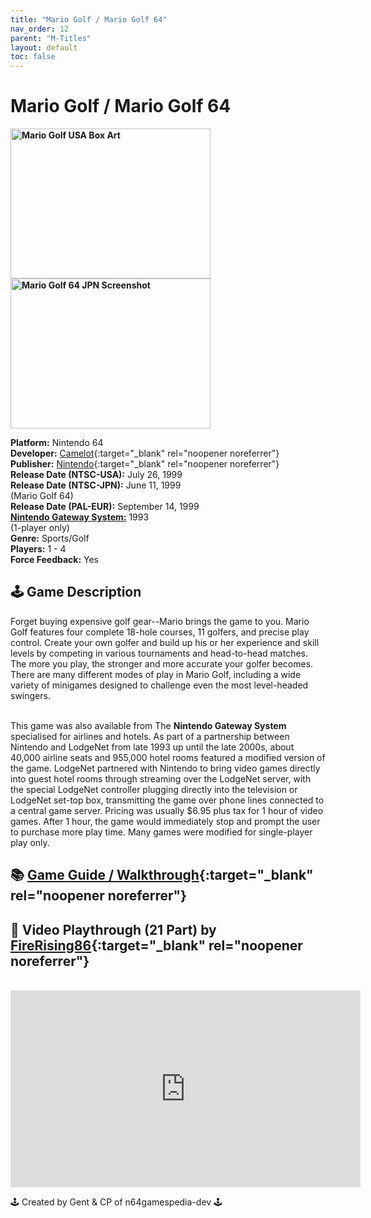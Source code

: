 ```yaml
---
title: "Mario Golf / Mario Golf 64"
nav_order: 12
parent: "M-Titles"
layout: default
toc: false
---
```


# Mario Golf / Mario Golf 64

<b>
<img src="https://images.launchbox-app.com/f175fbbb-e8bd-4f48-bdc2-cd560163feda.jpg" alt="Mario Golf USA Box Art" width="320" height="240" />
<img src="https://images.launchbox-app.com/d99b9ac8-175a-42cb-9978-e03b5b51c98d.png" alt="Mario Golf 64 JPN Screenshot" width="320" height="240" />
</b>

**Platform:** Nintendo 64  
**Developer:** [Camelot](https://en.wikipedia.org/wiki/Camelot_Software_Planning){:target="_blank" rel="noopener noreferrer"}  
**Publisher:** [Nintendo](https://en.wikipedia.org/wiki/Nintendo){:target="_blank" rel="noopener noreferrer"}  
**Release Date (NTSC-USA):** July 26, 1999  
**Release Date (NTSC-JPN):** June 11, 1999  
(Mario Golf 64)  
**Release Date (PAL-EUR):** September 14, 1999  
[**Nintendo Gateway System:**](#gateway-system) 1993  
(1-player only)  
**Genre:** Sports/Golf  
**Players:** 1 - 4  
**Force Feedback:** Yes  

## 🕹️ Game Description
Forget buying expensive golf gear--Mario brings the game to you. Mario Golf features four complete 18-hole courses, 11 golfers, and precise play control. Create your own golfer and build up his or her experience and skill levels by competing in various tournaments and head-to-head matches. The more you play, the stronger and more accurate your golfer becomes. There are many different modes of play in Mario Golf, including a wide variety of minigames designed to challenge even the most level-headed swingers.

<a name="gateway-system"></a>  
This game was also available from The **Nintendo Gateway System** specialised for airlines and hotels. As part of a partnership between Nintendo and LodgeNet from late 1993 up until the late 2000s, about 40,000 airline seats and 955,000 hotel rooms featured a modified version of the game. LodgeNet partnered with Nintendo to bring video games directly into guest hotel rooms through streaming over the LodgeNet server, with the special LodgeNet controller plugging directly into the television or LodgeNet set-top box, transmitting the game over phone lines connected to a central game server. Pricing was usually $6.95 plus tax for 1 hour of video games. After 1 hour, the game would immediately stop and prompt the user to purchase more play time. Many games were modified for single-player play only.

## 📚 [Game Guide / Walkthrough](https://gamefaqs.gamespot.com/n64/197859-mario-golf/faqs/53944){:target="_blank" rel="noopener noreferrer"}

## 🎥 Video Playthrough (21 Part) by [FireRising86](https://www.youtube.com/user/FireRising86){:target="_blank" rel="noopener noreferrer"}
<br />  
<iframe width="560" height="315" src="https://www.youtube.com/embed/videoseries?list=PLVHoo4INDw87YknmmWrUMHNKDytqWkDXp" title="Mario Golf Gameplay Series" frameborder="0" allowfullscreen></iframe>

🕹️ Created by Gent & CP of n64gamespedia-dev 🕹️  
<!-- Vault Format: n64gamespedia-dev -->  
<!-- Protocol Source: _vault-specs/format-protocol.md -->
